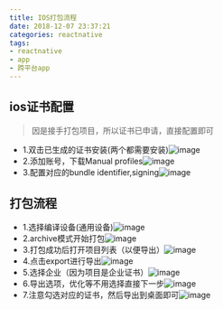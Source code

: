 ```yaml
---
title: IOS打包流程
date: 2018-12-07 23:37:21
categories: reactnative
tags: 
- reactnative
- app
- 跨平台app
---
```


## ios证书配置
> 因是接手打包项目，所以证书已申请，直接配置即可
* 1.双击已生成的证书安装(两个都需要安装)![image](/images/rn/ios_build/install.png)
* 2.添加账号，下载Manual profiles![image](/images/rn/ios_build/add_user.png)
* 3.配置对应的bundle identifier,signing![image](/images/rn/ios_build/build_config.png)

## 打包流程
* 1.选择编译设备(通用设备)![image](/images/rn/ios_build/1.png)
* 2.archive模式开始打包![image](/images/rn/ios_build/2.png)
* 3.打包成功后打开项目列表（以便导出）![image](/images/rn/ios_build/3.png)
* 4.点击export进行导出![image](/images/rn/ios_build/4.png)
* 5.选择企业（因为项目是企业证书）![image](/images/rn/ios_build/5.png)
* 6.导出选项，优化等不用选择直接下一步![image](/images/rn/ios_build/6.png)
* 7.注意勾选对应的证书，然后导出到桌面即可![image](/images/rn/ios_build/7.png)


